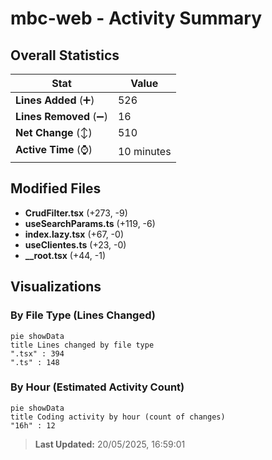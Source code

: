 # mbc-web - Activity Summary 

## Overall Statistics

| Stat                   | Value                                                             |
| ---------------------- | ----------------------------------------------------------------- |
| **Lines Added** (➕)   | 526                                          |
| **Lines Removed** (➖) | 16                                        |
| **Net Change** (↕)    | 510                |
| **Active Time** (⌚)   | 10 minutes |


## Modified Files
- **CrudFilter.tsx** (+273, -9)
- **useSearchParams.ts** (+119, -6)
- **index.lazy.tsx** (+67, -0)
- **useClientes.ts** (+23, -0)
- **__root.tsx** (+44, -1)

## Visualizations

### By File Type (Lines Changed)

```mermaid
pie showData
title Lines changed by file type
".tsx" : 394
".ts" : 148
```

### By Hour (Estimated Activity Count)

```mermaid
pie showData
title Coding activity by hour (count of changes)
"16h" : 12
```


> **Last Updated:** 20/05/2025, 16:59:01